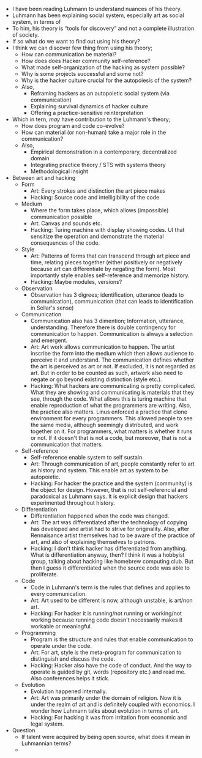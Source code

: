 

- I have been reading Luhmann to understand nuances of his theory.
- Luhmann has been explaining social system, especially art as social system, in terms of 
- To him, his theory is “tools for discovery” and not a complete illustration of society.
- If so what do we want to find out using his theory?
- I think we can discover few thing from using his theory;
	- How can communication be material? 
	- How does does Hacker community self-reference?
	- What made self-organization of the hacking as system possible?
	- Why is some projects successful and some not?
	- Why is the hacker culture crucial for the autopoiesis of the system?
	- Also,
		- Reframing hackers as an autopoietic social system (via communication)
		- Explaining survival dynamics of hacker culture
		- Offering a practice-sensitive reinterpretation
- Which in tern, *may* have contribution to the Luhmann's theory;
	- How does program and code co-evolve?
	- How can material (or non-human) take a major role in the communication?
	- Also,
		- Empirical demonstration in a contemporary, decentralized domain
		- Integrating practice theory / STS with systems theory
		- Methodological insight
- Between art and hacking
	- Form
		- Art: Every strokes and distinction the art piece makes
		- Hacking: Source code and intelligibility of the code
	- Medium
		- Where the form takes place, which allows (impossible) communication possible 
		- Art:  Canvas and sounds etc.
		- Hacking: Turing machine with display showing codes. UI that sensitize the operation and demonstrate the material consequences of the code.
	- Style
		- Art: Patterns of forms that can transcend through art piece and time, relating pieces together (either positively or negatively because art can differentiate by negating the form). Most importantly style enables self-reference and memorize history.
		- Hacking: Maybe modules, versions? 
	- Observation
		- Observation has 3 digrees; identification, utterance (leads to communication), communication (that can leads to identification in Sellar's sense)
	- Communication
		- Communication also has 3 dimention; Information, utterance, understanding. Therefore there is double contingency for communication to happen. Communication is always a selection and emergent.
		- Art: Art work allows communication to happen. The artist inscribe the form into the medium which then allows audience to perceive it and understand. The communication defines whether the art is perceived as art or not. If excluded, it is not regarded as art. But in order to be counted as such, artwork also need to negate or go beyond existing distinction (style etc.).
		- Hacking: What hackers are communicating is pretty complicated. What they are showing and communicating is materials that they see, through the code. What allows this is turing machine that enable reproduction of what the programmers are writing. Also, the practice also matters. Linus enforced a practice that clone environment for every programmers. This allowed people to see the same media, although seemingly distributed, and work together on it. For programmers, what matters is whether it runs or not. If it doesn't that is not a code, but moreover, that is not a communication that matters.
	- Self-reference
		- Self-reference enable system to self sustain. 
		- Art: Through communication of art, people constantly refer to art as history and system. This enable art as system to be autopoietic.
		- Hacking: For hacker the practice and the system (community) is the object for design. However, that is not self-referencial and paradoxical as Luhmann says. It is explicit design that hackers experimented throughout history.
	- Differentiation
		- Differentiation happened when the code was changed. 
		- Art: The art was differentiated after the technology of copying has developed and artist had to strive for originality. Also, after Rennaisance artist themselves had to be aware of the practice of art, and also of explaining themselves to patrions. 
		- Hacking: I don't think hacker has differentiated from anything. What is differentiation anyway, then? I think it was a hobbyist group, talking about hacking like homebrew computing club. But then I guess it differentiated when the source code was able to proliferate.
	- Code
		- Code in Luhmann's term is the rules that defines and applies to every communication. 
		- Art: Art used to be different is now, although unstable, is art/non art.
		- Hacking: For hacker it is running/not running or working/not working because running code doesn't necessarily makes it workable or meaningful.
	- Programming
		- Program is the structure and rules that enable communication to operate under the code. 
		- Art: For art, style is the meta-program for communication to distinguish and discuss the code.
		- Hacking: Hacker also have the code of conduct. And the way to operate is guided by git, words (repository etc.) and read me. Also conferences helps it stick.
	- Evolution
		- Evolution happened internally. 
		- Art: Art was primarily under the domain of religion. Now it is under the realm of art and is definitely coupled with economics. I wonder how Luhmann talks about evolution in terms of art.
		- Hacking: For hacking it was from irritation from economic and legal system. 
- Question
	- If talent were acquired by being open source, what does it mean in Luhmannian terms?
	- 